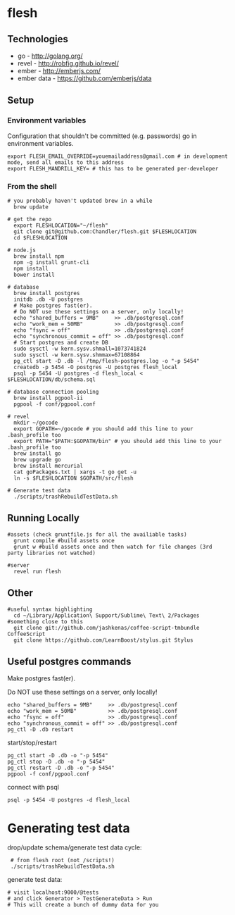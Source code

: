 # flesh


## Technologies

* go - http://golang.org/
* revel - http://robfig.github.io/revel/
* ember - http://emberjs.com/
* ember data - https://github.com/emberjs/data


## Setup

### Environment variables

Configuration that shouldn't be committed (e.g. passwords) go in environment variables.

    export FLESH_EMAIL_OVERRIDE=youemailaddress@gmail.com # in development mode, send all emails to this address
    export FLESH_MANDRILL_KEY= # this has to be generated per-developer

### From the shell

    # you probably haven't updated brew in a while
      brew update

    # get the repo
      export FLESHLOCATION="~/flesh"
      git clone git@github.com:Chandler/flesh.git $FLESHLOCATION
      cd $FLESHLOCATION

    # node.js
      brew install npm
      npm -g install grunt-cli
      npm install
      bower install
      
    # database
      brew install postgres
      initdb .db -U postgres
      # Make postgres fast(er).
      # Do NOT use these settings on a server, only locally!
      echo "shared_buffers = 9MB"     >> .db/postgresql.conf
      echo "work_mem = 50MB"          >> .db/postgresql.conf
      echo "fsync = off"              >> .db/postgresql.conf
      echo "synchronous_commit = off" >> .db/postgresql.conf
      # Start postgres and create DB
      sudo sysctl -w kern.sysv.shmall=1073741824
      sudo sysctl -w kern.sysv.shmmax=67108864
      pg_ctl start -D .db -l /tmp/flesh-postgres.log -o "-p 5454"
      createdb -p 5454 -O postgres -U postgres flesh_local
      psql -p 5454 -U postgres -d flesh_local < $FLESHLOCATION/db/schema.sql

    # database connection pooling
      brew install pgpool-ii
      pgpool -f conf/pgpool.conf

    # revel
      mkdir ~/gocode
      export GOPATH=~/gocode # you should add this line to your .bash_profile too
      export PATH="$PATH:$GOPATH/bin" # you should add this line to your .bash_profile too
      brew install go
      brew upgrade go
      brew install mercurial
      cat goPackages.txt | xargs -t go get -u
      ln -s $FLESHLOCATION $GOPATH/src/flesh

    # Generate test data
      ./scripts/trashRebuildTestData.sh

## Running Locally
    #assets (check gruntfile.js for all the availiable tasks)
      grunt compile #build assets once
      grunt w #build assets once and then watch for file changes (3rd party libraries not watched)

    #server
      revel run flesh


## Other
    #useful syntax highlighting
      cd ~/Library/Application\ Support/Sublime\ Text\ 2/Packages #something close to this
      git clone git://github.com/jashkenas/coffee-script-tmbundle CoffeeScript
      git clone https://github.com/LearnBoost/stylus.git Stylus


## Useful postgres commands
Make postgres fast(er).

Do NOT use these settings on a server, only locally!

    echo "shared_buffers = 9MB"     >> .db/postgresql.conf
    echo "work_mem = 50MB"          >> .db/postgresql.conf
    echo "fsync = off"              >> .db/postgresql.conf
    echo "synchronous_commit = off" >> .db/postgresql.conf
    pg_ctl -D .db restart

start/stop/restart

    pg_ctl start -D .db -o "-p 5454"
    pg_ctl stop -D .db -o "-p 5454"
    pg_ctl restart -D .db -o "-p 5454"
    pgpool -f conf/pgpool.conf

connect with psql

    psql -p 5454 -U postgres -d flesh_local

# Generating test data

drop/update schema/generate test data cycle:

     # from flesh root (not /scripts!)
     ./scripts/trashRebuildTestData.sh

generate test data:

    # visit localhost:9000/@tests
    # and click Generator > TestGenerateData > Run
    # This will create a bunch of dummy data for you

